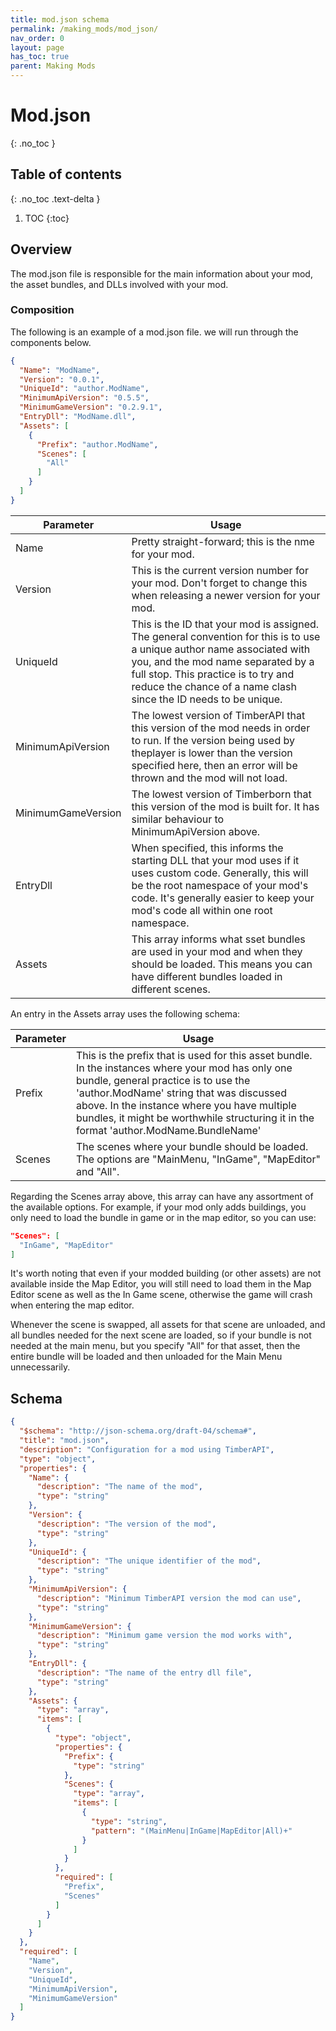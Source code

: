 ```yaml
---
title: mod.json schema
permalink: /making_mods/mod_json/
nav_order: 0
layout: page
has_toc: true
parent: Making Mods
---
```

# Mod.json
{: .no_toc }

## Table of contents
{: .no_toc .text-delta }

1. TOC
{:toc}

## Overview

The mod.json file is responsible for the main information about your mod, the asset bundles, and DLLs involved with your mod.

### Composition

The following is an example of a mod.json file. we will run through the components below.

```json
{
  "Name": "ModName",
  "Version": "0.0.1",
  "UniqueId": "author.ModName",
  "MinimumApiVersion": "0.5.5",
  "MinimumGameVersion": "0.2.9.1",
  "EntryDll": "ModName.dll",
  "Assets": [
    {
      "Prefix": "author.ModName",
      "Scenes": [
        "All"
      ]
    }
  ]
}
```

| Parameter | Usage |
| --- | --- |
| Name | Pretty straight-forward; this is the nme for your mod. |
| Version | This is the current version number for your mod. Don't forget to change this when releasing a newer version for your mod. |
| UniqueId | This is the ID that your mod is assigned. The general convention for this is to use a unique author name associated with you, and the mod name separated by a full stop. This practice is to try and reduce the chance of a name clash since the ID needs to be unique. |
| MinimumApiVersion | The lowest version of TimberAPI that this version of the mod needs in order to run. If the version being used by theplayer is lower than the version specified here, then an error will be thrown and the mod will not load. |
| MinimumGameVersion | The lowest version of Timberborn that this version of the mod is built for. It has similar behaviour to MinimumApiVersion above. |
| EntryDll | When specified, this informs the starting DLL that your mod uses if it uses custom code. Generally, this will be the root namespace of your mod's code. It's generally easier to keep your mod's code all within one root namespace. |
| Assets | This array informs what sset bundles are used in your mod and when they should be loaded. This means you can have different bundles loaded in different scenes. |

An entry in the Assets array uses the following schema:

| Parameter | Usage |
| --- | --- |
| Prefix | This is the prefix that is used for this asset bundle. In the instances where your mod has only one bundle, general practice is to use the 'author.ModName' string that was discussed above. In the instance where you have multiple bundles, it might be worthwhile structuring it in the format 'author.ModName.BundleName' |
| Scenes | The scenes where your bundle should be loaded. The options are "MainMenu, "InGame", "MapEditor" and "All".|

Regarding the Scenes array above, this array can have any assortment of the available options. For example, if your mod only adds buildings, you only need to load the bundle in game or in the map editor, so you can use:

```json
"Scenes": [
  "InGame", "MapEditor"
]
```

It's worth noting that even if your modded building (or other assets) are not available inside the Map Editor, you will still need to load them in the Map Editor scene as well as the In Game scene, otherwise the game will crash when entering the map editor.

Whenever the scene is swapped, all assets for that scene are unloaded, and all bundles needed for the next scene are loaded, so if your bundle is not needed at the main menu, but you specify "All" for that asset, then the entire bundle will be loaded and then unloaded for the Main Menu unnecessarily.

## Schema

```json
{
  "$schema": "http://json-schema.org/draft-04/schema#",
  "title": "mod.json",
  "description": "Configuration for a mod using TimberAPI",
  "type": "object",
  "properties": {
    "Name": {
      "description": "The name of the mod",
      "type": "string"
    },
    "Version": {
      "description": "The version of the mod",
      "type": "string"
    },
    "UniqueId": {
      "description": "The unique identifier of the mod",
      "type": "string"
    },
    "MinimumApiVersion": {
      "description": "Minimum TimberAPI version the mod can use",
      "type": "string"
    },
    "MinimumGameVersion": {
      "description": "Minimum game version the mod works with",
      "type": "string"
    },
    "EntryDll": {
      "description": "The name of the entry dll file",
      "type": "string"
    },
    "Assets": {
      "type": "array",
      "items": [
        {
          "type": "object",
          "properties": {
            "Prefix": {
              "type": "string"
            },
            "Scenes": {
              "type": "array",
              "items": [
                {
                  "type": "string",
                  "pattern": "(MainMenu|InGame|MapEditor|All)+"
                }
              ]
            }
          },
          "required": [
            "Prefix",
            "Scenes"
          ]
        }
      ]
    }
  },
  "required": [
    "Name",
    "Version",
    "UniqueId",
    "MinimumApiVersion",
    "MinimumGameVersion"
  ]
}
```

